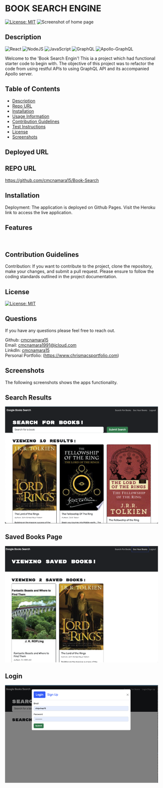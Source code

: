 # BOOK SEARCH ENGINE
[![License: MIT](https://img.shields.io/badge/License-MIT-yellow.svg)](https://opensource.org/licenses/MIT)
![Screenshot of home page](/src/assets/screenshots/Screenshot.png)

## Description
![React](https://img.shields.io/badge/react%20os-0088CC?style=for-the-badge&logo=reactos&logoColor=white)
![NodeJS](https://img.shields.io/badge/node.js-6DA55F?style=for-the-badge&logo=node.js&logoColor=white)
![JavaScript](https://img.shields.io/badge/javascript-%23323330.svg?style=for-the-badge&logo=javascript&logoColor=%23F7DF1E)
![GraphQL](https://img.shields.io/badge/-GraphQL-E10098?style=for-the-badge&logo=graphql&logoColor=white)
![Apollo-GraphQL](https://img.shields.io/badge/-ApolloGraphQL-311C87?style=for-the-badge&logo=apollo-graphql)


Welcome to the 'Book Search Engin'! This ia a project which had functional starter code to begin with. The objective of this project was to refactor the code from using restful APIs to using GraphQL API and its accompanied Apollo server.



## Table of Contents    
- [Description](#description)
- [Repo URL](#repo-url)
- [Installation](#installation)
- [Usage Information](#usage-information)
- [Contribution Guidelines](#contribution-guidelines)
- [Test Instructions](#test-instructions)
- [License](#license)
- [Screenshots](#screenshots)

## Deployed URL


## REPO URL
https://github.com/cmcnamara15/Book-Search<br />

## Installation
Deployment: The application is deployed on Github Pages. Visit the Heroku link to access the live application.<br />

## Features

<br />

## Contribution Guidelines 
Contribution: If you want to contribute to the project, clone the repository, make your changes, and submit a pull request. Please ensure to follow the coding standards outlined in the project documentation.<br />


## License
[![License: MIT](https://img.shields.io/badge/License-MIT-yellow.svg)](https://opensource.org/licenses/MIT)

## Questions 
If you have any questions please feel free to reach out.<br />

Github: [cmcnamara15](https://github.com/cmcnamara15)<br />
Email: cmcnamara1991@icloud.com<br />
LinkdIn: [cmcnamara15](https://www.linkedin.com/in/chris-mcnamara1991/)<br />
Personal Portfolio: (https://www.chrismacsportfolio.com)

## Screenshots

The following screenshots shows the apps functionality.<br />


## Search Results<br />

![Screenshot of home page](/client/src/assets/images/screenshot1.png)

## Saved Books Page<br />

![Screenshot of project page](client/src/assets/images/screenshot2.png)

## Login<br />

![Screenshot of photo page](client/src/assets/images/screenshot3.png)